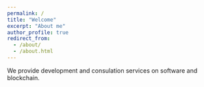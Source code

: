 ```yaml
---
permalink: /
title: "Welcome"
excerpt: "About me"
author_profile: true
redirect_from: 
  - /about/
  - /about.html
---
```


We provide development and consulation services on software and blockchain.
